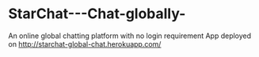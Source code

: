 # StarChat---Chat-globally-
An online global chatting platform with no login requirement
App deployed on http://starchat-global-chat.herokuapp.com/
